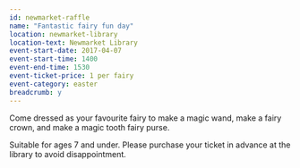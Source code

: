 ```yaml
---
id: newmarket-raffle
name: "Fantastic fairy fun day"
location: newmarket-library
location-text: Newmarket Library
event-start-date: 2017-04-07
event-start-time: 1400
event-end-time: 1530
event-ticket-price: 1 per fairy
event-category: easter
breadcrumb: y
---
```


Come dressed as your favourite fairy to make a magic wand, make a fairy crown, and make a magic tooth fairy purse.

Suitable for ages 7 and under. Please purchase your ticket in advance at the library to avoid disappointment.
